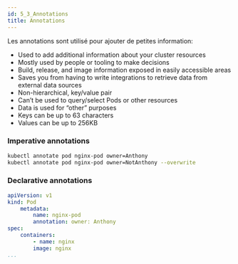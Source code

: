 ```yaml
---
id: 5_3_Annotations
title: Annotations
---
```


Les annotations sont utilisé pour ajouter de petites information:
* Used to add additional information about your cluster resources
* Mostly used by people or tooling to make decisions
* Build, release, and image information exposed in easily accessible areas
* Saves you from having to write integrations to retrieve data from external data sources
* Non-hierarchical, key/value pair
* Can’t be used to query/select Pods or other resources
* Data is used for “other” purposes
* Keys can be up to 63 characters
* Values can be up to 256KB

### Imperative annotations
```bash
kubectl annotate pod nginx-pod owner=Anthony
kubectl annotate pod nginx-pod owner=NotAnthony --overwrite
```
### Declarative annotations
```yaml
apiVersion: v1
kind: Pod
    metadata:
        name: nginx-pod
        annotation: owner: Anthony
spec:
    containers:
        - name: nginx
        image: nginx
...
```
